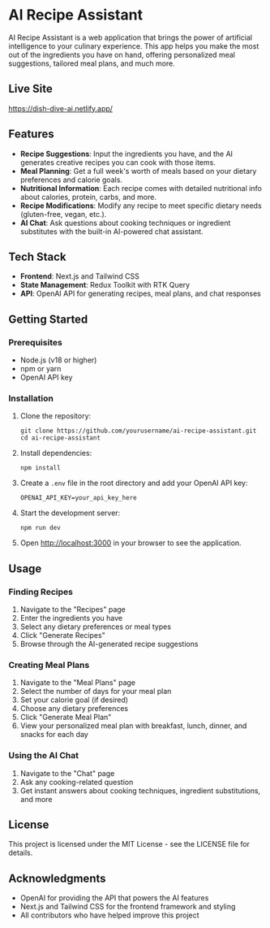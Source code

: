 # AI Recipe Assistant

AI Recipe Assistant is a web application that brings the power of artificial intelligence to your culinary experience. This app helps you make the most out of the ingredients you have on hand, offering personalized meal suggestions, tailored meal plans, and much more.

## Live Site
https://dish-dive-ai.netlify.app/

## Features

- **Recipe Suggestions**: Input the ingredients you have, and the AI generates creative recipes you can cook with those items.
- **Meal Planning**: Get a full week's worth of meals based on your dietary preferences and calorie goals.
- **Nutritional Information**: Each recipe comes with detailed nutritional info about calories, protein, carbs, and more.
- **Recipe Modifications**: Modify any recipe to meet specific dietary needs (gluten-free, vegan, etc.).
- **AI Chat**: Ask questions about cooking techniques or ingredient substitutes with the built-in AI-powered chat assistant.

## Tech Stack

- **Frontend**: Next.js and Tailwind CSS
- **State Management**: Redux Toolkit with RTK Query
- **API**: OpenAI API for generating recipes, meal plans, and chat responses

## Getting Started

### Prerequisites

- Node.js (v18 or higher)
- npm or yarn
- OpenAI API key

### Installation

1. Clone the repository:
   ```
   git clone https://github.com/yourusername/ai-recipe-assistant.git
   cd ai-recipe-assistant
   ```

2. Install dependencies:
   ```
   npm install
   ```

3. Create a `.env` file in the root directory and add your OpenAI API key:
   ```
   OPENAI_API_KEY=your_api_key_here
   ```

4. Start the development server:
   ```
   npm run dev
   ```

5. Open [http://localhost:3000](http://localhost:3000) in your browser to see the application.

## Usage

### Finding Recipes

1. Navigate to the "Recipes" page
2. Enter the ingredients you have
3. Select any dietary preferences or meal types
4. Click "Generate Recipes"
5. Browse through the AI-generated recipe suggestions

### Creating Meal Plans

1. Navigate to the "Meal Plans" page
2. Select the number of days for your meal plan
3. Set your calorie goal (if desired)
4. Choose any dietary preferences
5. Click "Generate Meal Plan"
6. View your personalized meal plan with breakfast, lunch, dinner, and snacks for each day

### Using the AI Chat

1. Navigate to the "Chat" page
2. Ask any cooking-related question
3. Get instant answers about cooking techniques, ingredient substitutions, and more

## License

This project is licensed under the MIT License - see the LICENSE file for details.

## Acknowledgments

- OpenAI for providing the API that powers the AI features
- Next.js and Tailwind CSS for the frontend framework and styling
- All contributors who have helped improve this project
